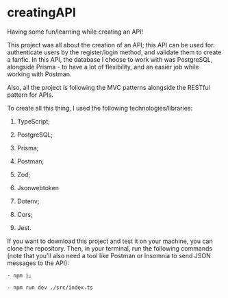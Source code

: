 # creatingAPI
 Having some fun/learning while creating an API!

This project was all about the creation of an API; this API can be used for: authenticate users by the register/login method, and validate them to create a fanfic.
In this API, the database I choose to work with was PostgreSQL, alongside Prisma - to have a lot of flexibility, and an easier job while working with Postman. 

Also, all the project is following the MVC patterns alongside the RESTful pattern for APIs.

To create all this thing, I used the following technologies/libraries:

1) TypeScript;

2) PostgreSQL;

3) Prisma;

4) Postman;

5) Zod;

6) Jsonwebtoken

7) Dotenv;

8) Cors;

9) Jest.

If you want to download this project and test it on your machine, you can clone the repository. Then, in your terminal, run the following commands (note that you'll also need a tool like Postman or Insomnia to send JSON messages to the API):
```
- npm i;

- npm run dev ./src/index.ts
